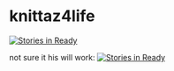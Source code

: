 # knittaz4life

[![Stories in Ready](https://badge.waffle.io/bobsburgers1/knittaz4life.svg?label=Ready&title=Ready)](http://waffle.io/bobsburgers1/knittaz4life)

not sure it his will work:
[![Stories in Ready](https://badge.waffle.io/rstudio/pool.svg?label=Ready&title=Ready)](http://waffle.io/rstudio/pool)

